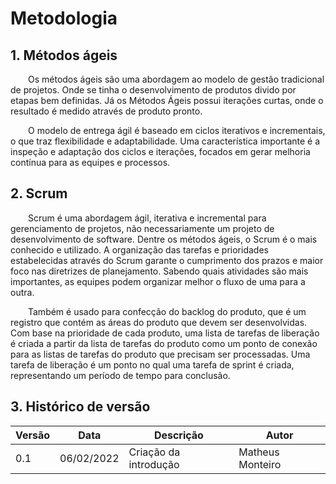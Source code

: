 # Metodologia

## 1. Métodos ágeis
&emsp;&emsp;Os métodos ágeis são uma abordagem ao modelo de gestão tradicional de projetos. Onde se tinha o desenvolvimento de produtos divido por etapas bem definidas. Já os Métodos Ágeis possui iterações curtas, onde o resultado é medido através de produto pronto.

&emsp;&emsp;O modelo de entrega ágil é baseado em ciclos iterativos e incrementais, o que traz flexibilidade e adaptabilidade. Uma característica importante é a inspeção e adaptação dos ciclos e iterações, focados em gerar melhoria contínua para as equipes e processos.

## 2. Scrum
&emsp;&emsp;Scrum é uma abordagem ágil, iterativa e incremental para gerenciamento de projetos, não necessariamente um projeto de desenvolvimento de software. Dentre os métodos ágeis, o Scrum é o mais conhecido e utilizado. A organização das tarefas e prioridades estabelecidas através do Scrum garante o cumprimento dos prazos e maior foco nas diretrizes de planejamento. Sabendo quais atividades são mais importantes, as equipes podem organizar melhor o fluxo de uma para a outra.

&emsp;&emsp;Também é usado para confecção do backlog do produto, que é um registro que contém as áreas do produto que devem ser desenvolvidas. Com base na prioridade de cada produto, uma lista de tarefas de liberação é criada a partir da lista de tarefas do produto como um ponto de conexão para as listas de tarefas do produto que precisam ser processadas. Uma tarefa de liberação é um ponto no qual uma tarefa de sprint é criada, representando um período de tempo para conclusão.

## 3. Histórico de versão
<center>

| Versão | Data       | Descrição                                           | Autor        |
| ------ | ---------- | --------------------------------------------------- | ------------ |
| 0.1    | 06/02/2022 | Criação da introdução | Matheus Monteiro |

</center>